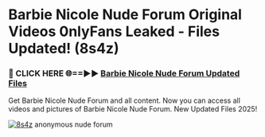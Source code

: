 # Barbie Nicole Nude Forum Original Videos 0nlyFans Leaked - Files Updated! (8s4z)

<h3>🔴 CLICK HERE 🌐==►► <a href="https://tinyurl.com/yrmya6cz" rel="nofollow">Barbie Nicole Nude Forum Updated Files</a></h3>

Get Barbie Nicole Nude Forum and all content. Now you can access all videos and pictures of Barbie Nicole Nude Forum. New Updated Files 2025!

[![8s4z](https://i.imgur.com/FMdXYCs.gif)](https://tinyurl.com/yrmya6cz)
anonymous nude forum
